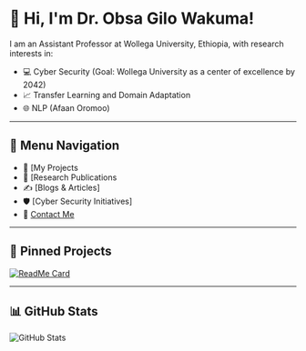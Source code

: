 # 👋 Hi, I'm Dr. Obsa Gilo Wakuma!

I am an Assistant Professor at Wollega University, Ethiopia, with research interests in:
- 💻 Cyber Security (Goal: Wollega University as a center of excellence by 2042)
- 📈 Transfer Learning and Domain Adaptation
- 🌐 NLP (Afaan Oromoo)

---

## 📂 **Menu Navigation**

- 🧠 [My Projects
- 📑 [Research Publications
- ✍️ [Blogs & Articles]
- 🛡️ [Cyber Security Initiatives]
- 📧 [Contact Me](obsag@wollegauniversity.edu.et)

---

## 🌟 **Pinned Projects**

[![ReadMe Card](https://github-readme-stats.vercel.app/api/pin/?username=obsa123&repo=project-name)](https://github.com/obsa123/project-name)

---

## 📊 **GitHub Stats**

![GitHub Stats](https://github-readme-stats.vercel.app/api?username=obsa123&show_icons=true&theme=radical)

